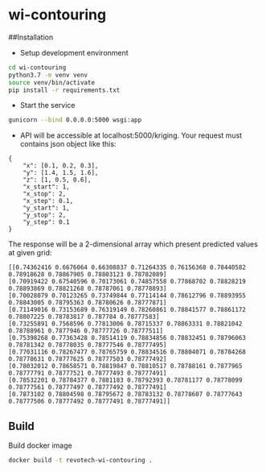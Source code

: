 # wi-contouring

##Installation
* Setup development environment

```bash
cd wi-contouring
python3.7 -m venv venv
source venv/bin/activate
pip install -r requirements.txt
```

* Start the service

```bash
gunicorn --bind 0.0.0.0:5000 wsgi:app
```

* API will be accessible at localhost:5000/kriging. Your request must contains json object like this:

```
{
	"x": [0.1, 0.2, 0.3],
	"y": [1.4, 1.5, 1.6],
	"z": [1, 0.5, 0.6],
	"x_start": 1,
	"x_stop": 2,
	"x_step": 0.1,
	"y_start": 1,
	"y_stop": 2,
	"y_step": 0.1
}
```
The response will be a 2-dimensional array which present predicted values at given grid:

```
[[0.74362416 0.6676064 0.66308837 0.71264335 0.76156368 0.78440582
0.78918628 0.78867905 0.78803123 0.78782089]
[0.70919422 0.67540596 0.70173061 0.74857558 0.77868702 0.78828219
0.78893869 0.78821268 0.78787061 0.78778893]
[0.70028079 0.70123265 0.73749844 0.77114144 0.78612796 0.78893955
0.78843005 0.78795363 0.78780626 0.78777871]
[0.71149016 0.73153689 0.76319149 0.78260861 0.78841577 0.78861172
0.78807225 0.78783817 0.787784 0.78777583]
[0.73255891 0.7568596 0.77813006 0.78715337 0.78863331 0.78821042
0.78788961 0.7877946 0.78777726 0.78777511]
[0.75398268 0.77363428 0.78514119 0.78834856 0.78832451 0.78796063
0.78781342 0.78778035 0.78777546 0.78777495]
[0.77031116 0.78267477 0.78765759 0.78834516 0.78804071 0.78784268
0.78778631 0.78777625 0.78777503 0.78777492]
[0.78032012 0.78658571 0.78819847 0.78810517 0.78788161 0.7877965
0.78777791 0.78777521 0.78777493 0.78777491]
[0.78532201 0.78784377 0.7881183 0.78792393 0.78781177 0.78778099
0.78777561 0.78777497 0.78777492 0.78777491]
[0.7873102 0.78804598 0.78795672 0.78783132 0.78778607 0.78777643
0.78777506 0.78777492 0.78777491 0.78777491]]
```
## Build
Build docker image
```bash
docker build -t revotech-wi-contouring .
```


